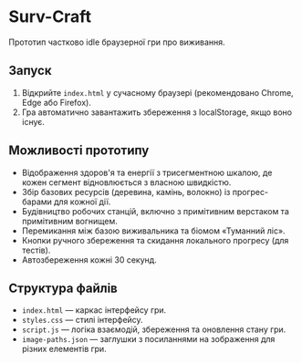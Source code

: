 # Surv-Craft

Прототип частково idle браузерної гри про виживання.

## Запуск

1. Відкрийте `index.html` у сучасному браузері (рекомендовано Chrome, Edge або Firefox).
2. Гра автоматично завантажить збереження з localStorage, якщо воно існує.

## Можливості прототипу

- Відображення здоров'я та енергії з трисегментною шкалою, де кожен сегмент відновлюється з власною швидкістю.
- Збір базових ресурсів (деревина, камінь, волокно) із прогрес-барами для кожної дії.
- Будівництво робочих станцій, включно з примітивним верстаком та примітивним вогнищем.
- Перемикання між базою виживальника та біомом «Туманний ліс».
- Кнопки ручного збереження та скидання локального прогресу (для тестів).
- Автозбереження кожні 30 секунд.

## Структура файлів

- `index.html` — каркас інтерфейсу гри.
- `styles.css` — стилі інтерфейсу.
- `script.js` — логіка взаємодій, збереження та оновлення стану гри.
- `image-paths.json` — заглушки з посиланнями на зображення для різних елементів гри.
